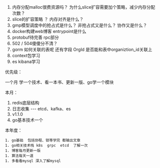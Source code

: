 1. 内存分配malloc很费资源吗？ 为什么slice扩容需要加个策略，减少内存分配次数？
1. slice的扩容策略 ？  内存对齐是什么？
1. gmp模型调度中的抢占式是什么？ 非抢占式又是什么？ 协作又是什么？
1. docker构建web博客   entrypoint是什么
1. protobuf待完善 rpc部分
1. 502 / 504傻傻分不清？
1. gorm 如何关联的表呢 还有字段 OrgId 是否能和表中organiztion_id关联上
1. context包学习
2. es kibana学习

优先级：

一个月  学一个技术、看一本书、更新一版、go学一个模块

本月：

1. redis底层结构
2. 日志收集 --- etcd、kafka、es
3. v1.1.0
4. go基本技术一个

本年度：

	1. go基础  包括协程、锁等学完 都输出文章
	1. go相关技术栈 k8s  grpc  etcd  了解一次 
	1. 博客每月更新一版
	1. 算法每天一道
	1. 多看看mysql 深入了解mysql

